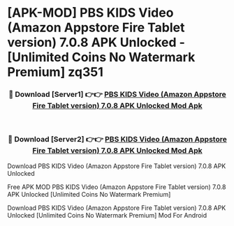 # [APK-MOD] PBS KIDS Video (Amazon Appstore Fire Tablet version) 7.0.8 APK Unlocked - [Unlimited Coins No Watermark Premium] zq351



<div align="center">
<h3>🔴 Download [Server1] 👉👉 <a href="https://momento.my/?title=PBS_KIDS_Video_(Amazon_Appstore_Fire_Tablet_version)_7.0.8_APK_Unlocked">PBS KIDS Video (Amazon Appstore Fire Tablet version) 7.0.8 APK Unlocked Mod Apk</a></h3><br>

<h3>🔴 Download [Server2] 👉👉 <a href="https://momento.my/?title=PBS_KIDS_Video_(Amazon_Appstore_Fire_Tablet_version)_7.0.8_APK_Unlocked">PBS KIDS Video (Amazon Appstore Fire Tablet version) 7.0.8 APK Unlocked Mod Apk</a></h3>
</div>



Download PBS KIDS Video (Amazon Appstore Fire Tablet version) 7.0.8 APK Unlocked 

Free APK MOD PBS KIDS Video (Amazon Appstore Fire Tablet version) 7.0.8 APK Unlocked [Unlimited Coins No Watermark Premium]

Download PBS KIDS Video (Amazon Appstore Fire Tablet version) 7.0.8 APK Unlocked [Unlimited Coins No Watermark Premium] Mod For Android
